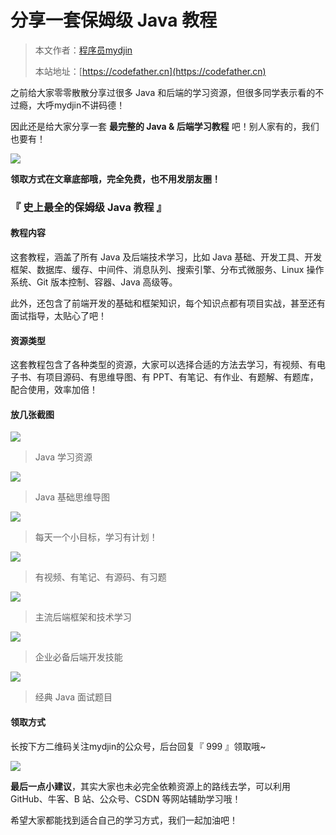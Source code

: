 # 分享一套保姆级 Java 教程

> 本文作者：[程序员mydjin](https://yuyuanweb.feishu.cn/wiki/Abldw5WkjidySxkKxU2cQdAtnah)
>
> 本站地址：[https://codefather.cn](https://codefather.cn)

之前给大家零零散散分享过很多 Java 和后端的学习资源，但很多同学表示看的不过瘾，大呼mydjin不讲码德！

因此还是给大家分享一套 **最完整的 Java & 后端学习教程** 吧！别人家有的，我们也要有！

![](https://pic.yupi.icu/5563/202311091034587.gif)

**领取方式在文章底部哦，完全免费，也不用发朋友圈！**

### 『 史上最全的保姆级 Java 教程 』

#### 教程内容

这套教程，涵盖了所有 Java 及后端技术学习，比如 Java 基础、开发工具、开发框架、数据库、缓存、中间件、消息队列、搜索引擎、分布式微服务、Linux 操作系统、Git 版本控制、容器、Java 高级等。

此外，还包含了前端开发的基础和框架知识，每个知识点都有项目实战，甚至还有面试指导，太贴心了吧！

#### 资源类型

这套教程包含了各种类型的资源，大家可以选择合适的方法去学习，有视频、有电子书、有项目源码、有思维导图、有 PPT、有笔记、有作业、有题解、有题库，配合使用，效率加倍！

#### 放几张截图

![](https://pic.yupi.icu/5563/202311091034502.png)

> Java 学习资源

![](https://pic.yupi.icu/5563/202311091034547.png)

> Java 基础思维导图

![](https://pic.yupi.icu/5563/202311091034517.png)

> 每天一个小目标，学习有计划！

![](https://pic.yupi.icu/5563/202311091034507.png)

> 有视频、有笔记、有源码、有习题

![](https://pic.yupi.icu/5563/202311091034525.png)

> 主流后端框架和技术学习

![](https://pic.yupi.icu/5563/202311091034017.png)

> 企业必备后端开发技能

![](https://pic.yupi.icu/5563/202311091034045.png)

> 经典 Java 面试题目

#### 领取方式

长按下方二维码关注mydjin的公众号，后台回复『 999 』领取哦~

![](https://pic.yupi.icu/5563/202311091034027.jpeg)

**最后一点小建议**，其实大家也未必完全依赖资源上的路线去学，可以利用 GitHub、牛客、B 站、公众号、CSDN 等网站辅助学习哦！

希望大家都能找到适合自己的学习方式，我们一起加油吧！